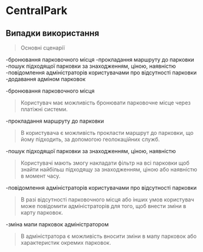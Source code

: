 CentralPark
===========

Випадки використання
--------------------

>Основні сценарії

  -бронювання парковочного місця
  -прокладання маршруту до парковки
  -пошук підходящої парковки за знаходженням, ціною, наявністю
  -повідомлення адміністраторів користувачами про відсутності парковки
  -додавання адміном парковок

 -бронювання парковочного місця
>Користувач має можливість бронювати парковочне місце через платіжні системи.

 -прокладання маршруту до парковки
>В користувача є можливість прокласти маршрут до парковки, що йому підходить, за допомогою 
 геолокаційних служб. 

 -пошук підходящої парковки за знаходженням, ціною, наявністю
>Користувачі мають змогу накладати фільтр на всі парковки щоб знайти найбільш підходящу за знаходженням,
 ціною або наявністю в момент часу.

 -повідомлення адміністраторів користувачами про відсутності парковки
>В разі відсутності парковочного місця або інших умов користувач може повідомити адміністраторів для
 того, щоб внести зміни в карту парковок. 

 -зміна мапи парковок адміністратором
>В адміністратора є можливість вносити зміни в мапу парковок або характеристик окремих парковок.
 
 
